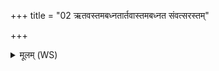 +++
title = "02 ऋतवस्तमबध्नतार्तवास्तमबध्नत संवत्सरस्तम्"

+++
<details><summary>मूलम् (WS)</summary>

ऋतवस्तमबध्नतार्तवास्तमबध्नत ।  
संवत्सरस्तं बद्ध्वा सर्वं भूतं वि राजति ॥ २ ॥
</details>
